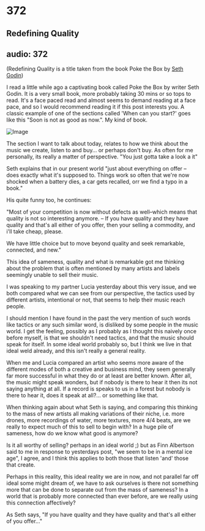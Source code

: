 # 372
## Redefining Quality
audio: 372
---
(Redefining Quality is a title taken from the book Poke the Box by <a href="http://www.sethgodin.com/" title="Seth Godin">Seth Godin</a>)

I read a little while ago a captivating book called Poke the Box by writer Seth Godin. It is a very small book, more probably taking 30 mins or so tops to read. It's a face paced read and almost seems to demand reading at a face pace, and so I would recommend reading it if this post interests you. A classic example of one of the sections called 'When can you start?' goes like this "Soon is not as good as now.". My kind of book.

![Image](/assets/img/Snd-372.png)

The section I want to talk about today, relates to how we think about the music we create, listen to and buy… or perhaps don't buy. As often for me personally, its really a matter of perspective. "You just gotta take a look a it"

Seth explains that in our present world "just about everything on offer – does exactly what it's supposed to. Things work so often that we're now shocked when a battery dies, a car gets recalled, orr we find a typo in a book."

His quite funny too, he continues:

"Most of your competition is now without defects as well–which means that quality is not so interesting anymore. – If you have quality and they have quality and that's all either of you offer, then your selling a commodity, and i'll take cheap, please. 

We have little choice but to move beyond quality and seek remarkable, connected, and new."

This idea of sameness, quality and what is remarkable got me thinking about the problem that is often mentioned by many artists and labels seemingly unable to sell their music.

I was speaking to my partner Lucia yesterday about this very issue, and we both compared what we can see from our perspective, the tactics used by different artists, intentional or not, that seems to help their music reach people.

I should mention I have found in the past the very mention of such words like tactics or any such similar word, is disliked by some people in the music world. I get the feeling, possibly as I probably as I thought this naively once before myself, is that we shouldn't need tactics, and that the music should speak for itself. In some ideal world probably so, but I think we live in that ideal weld already, and this isn't really a general reality.

When me and Lucia compared an artist who seems more aware of the different modes of both a creative and business mind, they seem generally far more successful in what they do or at least are better known. After all, the music might speak wonders, but if nobody is there to hear it then its not saying anything at all. If a record is speaks to us in a forest but nobody is there to hear it, does it speak at all?… or something like that.

When thinking again about what Seth is saying, and comparing this thinking to the mass of new artists all making variations of their niche, i.e. more drones, more recordings of water, more textures, more 4/4 beats, are we really to expect much of this to sell to begin with? In a huge pile of sameness, how do we know what good is anymore?

Is it all worthy of selling? perhaps in an ideal world ;) but as Finn Albertson said to me in response to yesterdays post, "we seem to be in a mental ice age", I agree, and I think this applies to both those that listen 'and' those that create. 

Perhaps in this reality, this ideal reality we are in now, and not parallel far off ideal some might dream of, we have to ask ourselves is there not something more that can be done to separate out from the mass of sameness?
In a world that is probably more connected than ever before, are we really using this connection affectively? 

As Seth says, "If you have quality and they have quality and that's all either of you offer…"
